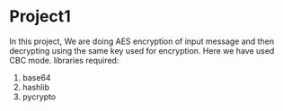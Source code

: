# Project1
In this project, We are doing AES encryption of input message and then decrypting using the same key used for encryption. Here we have used CBC mode.
libraries required:
1. base64
2. hashlib
3. pycrypto

